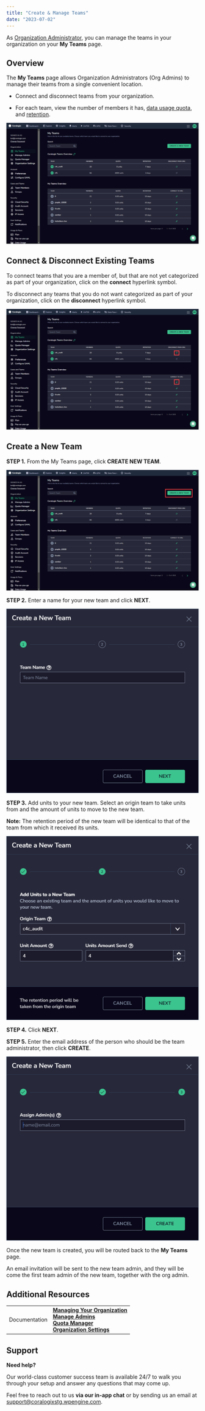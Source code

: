 ```yaml
---
title: "Create & Manage Teams"
date: "2023-07-02"
---
```


As [Organization Administrator](http://www.coralogixstg.wpengine.com/docs/managing-your-organization), you can manage the teams in your organization on your **My Teams** page.

## Overview

The **My Teams** page allows Organization Administrators (Org Admins) to manage their teams from a single convenient location.

- Connect and disconnect teams from your organization.

- For each team, view the number of members it has, [data usage quota](https://coralogixstg.wpengine.com/docs/data-usage/), and [retention](https://coralogixstg.wpengine.com/docs/archive-retention-policy/).

![](images/My-Teams-Page-without-Highlighting-1024x643.png)

## Connect & Disconnect Existing Teams

To connect teams that you are a member of, but that are not yet categorized as part of your organization, click on the **connect** hyperlink symbol.

To disconnect any teams that you do not want categorized as part of your organization, click on the **disconnect** hyperlink symbol.

![](images/My-Teams-Page-1024x643.png)

## Create a New Team

**STEP 1.** From the My Teams page, click **CREATE NEW TEAM**.

![](images/My-Teams-Create-a-New-Team-1024x643.png)

**STEP 2.** Enter a name for your new team and click **NEXT**.

![](images/My-Teams-Team-Name.png)

**STEP 3.** Add units to your new team. Select an origin team to take units from and the amount of units to move to the new team.

**Note:** The retention period of the new team will be identical to that of the team from which it received its units.

![](images/My-Teams-Add-Units-to-New-Team.png)

**STEP 4.** Click **NEXT**.

**STEP 5.** Enter the email address of the person who should be the team administrator, then click **CREATE**.

![](images/My-Teams-Assign-Admin.png)

Once the new team is created, you will be routed back to the **My Teams** page.

An email invitation will be sent to the new team admin, and they will be come the first team admin of the new team, together with the org admin.

## Additional Resources

<table><tbody><tr><td>Documentation</td><td><strong><a href="http://www.coralogixstg.wpengine.com/docs/managing-your-organization">Managing Your Organization</a></strong><br><strong><a href="http://www.coralogixstg.wpengine.com/docs/managing-your-organization-manage-admins">Manage Admins</a><br><a href="http://www.coralogixstg.wpengine.com/docs/managing-your-organization-quota-manager">Quota Manager</a></strong><br><a href="http://www.coralogixstg.wpengine.com/docs/managing-your-organization-organization-settings"><strong>Organization Settings</strong></a></td></tr></tbody></table>

## Support

**Need help?**

Our world-class customer success team is available 24/7 to walk you through your setup and answer any questions that may come up.

Feel free to reach out to us **via our in-app chat** or by sending us an email at [support@coralogixstg.wpengine.com](mailto:support@coralogixstg.wpengine.com).
